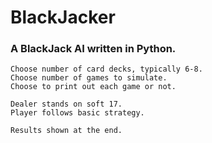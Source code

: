 # BlackJacker
### A BlackJack AI written in Python.

    Choose number of card decks, typically 6-8.
    Choose number of games to simulate.
    Choose to print out each game or not.

    Dealer stands on soft 17.
    Player follows basic strategy.

    Results shown at the end.
    


